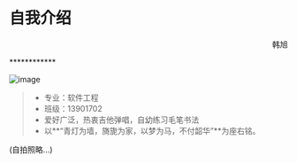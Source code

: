 ﻿# **自我介绍**
<p align="right"> 韩旭 </p>
************

![image](http://chuantu.biz/t6/282/1523547867x-1566688293.jpg)

> * 专业：软件工程
> * 班级：13901702
> * 爱好广泛，热衷吉他弹唱，自幼练习毛笔书法
> * 以**“青灯为墙，旖旎为家，以梦为马，不付韶华”**为座右铭。

(自拍照略...)
